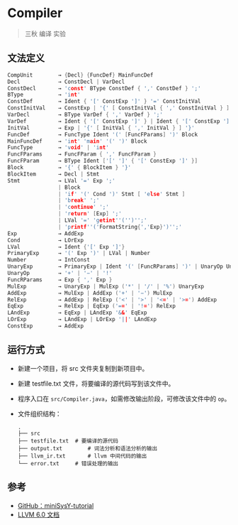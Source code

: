 # Compiler

> 三秋 编译 实验



## 文法定义

```c
CompUnit 		→ {Decl} {FuncDef} MainFuncDef
Decl 			→ ConstDecl | VarDecl
ConstDecl 		→ 'const' BType ConstDef { ',' ConstDef } ';'
BType 			→ 'int'
ConstDef		→ Ident { '[' ConstExp ']' } '=' ConstInitVal
ConstInitVal	→ ConstExp | '{' [ ConstInitVal { ',' ConstInitVal } ] '}'
VarDecl 		→ BType VarDef { ',' VarDef } ';' 
VarDef 			→ Ident { '[' ConstExp ']' } | Ident { '[' ConstExp ']' } '=' InitVal
InitVal 		→ Exp | '{' [ InitVal { ',' InitVal } ] '}'
FuncDef		 	→ FuncType Ident '(' [FuncFParams] ')' Block
MainFuncDef 	→ 'int' 'main' '(' ')' Block
FuncType		→ 'void' | 'int'
FuncFParams 	→ FuncFParam { ',' FuncFParam }
FuncFParam 		→ BType Ident ['[' ']' { '[' ConstExp ']' }]
Block 			→ '{' { BlockItem } '}'
BlockItem 		→ Decl | Stmt
Stmt 			→ LVal '=' Exp ';'
				| Block
				| 'if' '(' Cond ')' Stmt [ 'else' Stmt ]
				| 'break' ';' 
				| 'continue' ';'
				| 'return' [Exp] ';' 
				| LVal '=' 'getint''('')'';'
				| 'printf''('FormatString{','Exp}')'';'
Exp		 		→ AddExp
Cond 			→ LOrExp 
LVal 			→ Ident {'[' Exp ']'}
PrimaryExp 		→ '(' Exp ')' | LVal | Number
Number 			→ IntConst
UnaryExp 		→ PrimaryExp | Ident '(' [FuncRParams] ')' | UnaryOp UnaryExp
UnaryOp 		→ '+' | '−' | '!'
FuncRParams 	→ Exp { ',' Exp }
MulExp 			→ UnaryExp | MulExp ('*' | '/' | '%') UnaryExp
AddExp 			→ MulExp | AddExp ('+' | '−') MulExp
RelExp	 		→ AddExp | RelExp ('<' | '>' | '<=' | '>=') AddExp
EqExp 			→ RelExp | EqExp ('==' | '!=') RelExp
LAndExp 		→ EqExp | LAndExp '&&' EqExp
LOrExp 			→ LAndExp | LOrExp '||' LAndExp
ConstExp 		→ AddExp
```



## 运行方式

- 新建一个项目，将 src 文件夹复制到新项目中。

- 新建 testfile.txt 文件，将要编译的源代码写到该文件中。

- 程序入口在 `src/Compiler.java`，如需修改输出阶段，可修改该文件中的 `op`。

- 文件组织结构：

  ```shell
  .
  ├── src
  ├── testfile.txt	# 要编译的源代码 
  ├── output.txt		# 词法分析和语法分析的输出
  ├── llvm_ir.txt		# llvm 中间代码的输出
  └── error.txt		# 错误处理的输出
  ```



## 参考

- <a href="https://buaa-se-compiling.github.io/miniSysY-tutorial/">GitHub：miniSysY-tutorial</a>
- <a href="https://releases.llvm.org/6.0.0/docs/LangRef.html">LLVM 6.0 文档</a>
